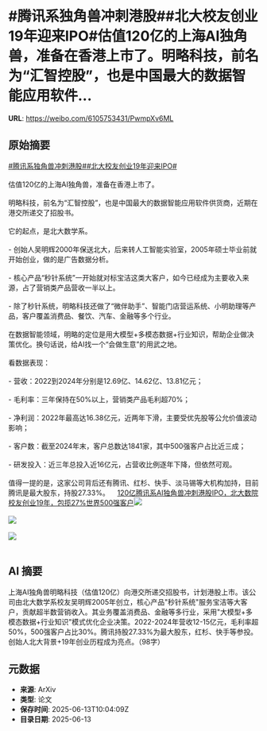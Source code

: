 # #腾讯系独角兽冲刺港股##北大校友创业19年迎来IPO#估值120亿的上海AI独角兽，准备在香港上市了。明略科技，前名为“汇智控股”，也是中国最大的数据智能应用软件...

**URL**: https://weibo.com/6105753431/PwmpXv6ML

## 原始摘要

<a href="https://m.weibo.cn/search?containerid=231522type%3D1%26t%3D10%26q%3D%23%E8%85%BE%E8%AE%AF%E7%B3%BB%E7%8B%AC%E8%A7%92%E5%85%BD%E5%86%B2%E5%88%BA%E6%B8%AF%E8%82%A1%23&amp;extparam=%23%E8%85%BE%E8%AE%AF%E7%B3%BB%E7%8B%AC%E8%A7%92%E5%85%BD%E5%86%B2%E5%88%BA%E6%B8%AF%E8%82%A1%23" data-hide=""><span class="surl-text">#腾讯系独角兽冲刺港股#</span></a><a href="https://m.weibo.cn/search?containerid=231522type%3D1%26t%3D10%26q%3D%23%E5%8C%97%E5%A4%A7%E6%A0%A1%E5%8F%8B%E5%88%9B%E4%B8%9A19%E5%B9%B4%E8%BF%8E%E6%9D%A5IPO%23&amp;extparam=%23%E5%8C%97%E5%A4%A7%E6%A0%A1%E5%8F%8B%E5%88%9B%E4%B8%9A19%E5%B9%B4%E8%BF%8E%E6%9D%A5IPO%23" data-hide=""><span class="surl-text">#北大校友创业19年迎来IPO#</span></a><br><br>估值120亿的上海AI独角兽，准备在香港上市了。<br><br>明略科技，前名为“汇智控股”，也是中国最大的数据智能应用软件供货商，近期在港交所递交了招股书。<br><br>它的起点，是北大数学系。<br><br>- 创始人吴明辉2000年保送北大，后来转人工智能实验室，2005年硕士毕业前就开始创业，做的是广告数据分析。<br>    <br>- 核心产品“秒针系统”一开始就对标宝洁这类大客户，如今已经成为主要收入来源，占了营销类产品营收一半以上。<br>    <br>- 除了秒针系统，明略科技还做了“微伴助手”、智能门店营运系统、小明助理等产品，客户覆盖消费品、餐饮、汽车、金融等多个行业。<br><br>在数据智能领域，明略的定位是用大模型+多模态数据+行业知识，帮助企业做决策优化。换句话说，给AI找一个“会做生意”的用武之地。<br><br>看数据表现：<br><br>- 营收：2022到2024年分别是12.69亿、14.62亿、13.81亿元；<br>    <br>- 毛利率：三年保持在50%以上，营销类产品毛利超70%；<br>    <br>- 净利润：2022年最高达16.38亿元，近两年下滑，主要受优先股等公允价值波动影响；<br>    <br>- 客户数：截至2024年末，客户总数达1841家，其中500强客户占比近三成；<br>    <br>- 研发投入：近三年总投入近16亿元，占营收比例逐年下降，但依然可观。<br>    <br>值得一提的是，这家公司背后还有腾讯、红杉、快手、淡马锡等大机构加持，目前腾讯是最大股东，持股27.33%。<a href="https://weibo.cn/sinaurl?u=https%3A%2F%2Fmp.weixin.qq.com%2Fs%2FeVP6XA-SBgPdAoxsH8e-hw" data-hide=""><span class="url-icon"><img style="width: 1rem;height: 1rem" src="https://h5.sinaimg.cn/upload/2015/09/25/3/timeline_card_small_web_default.png" referrerpolicy="no-referrer"></span><span class="surl-text">120亿腾讯系AI独角兽冲刺港股IPO，北大数院校友创业19年，包揽27%世界500强客户</span></a><img style="" src="https://tvax1.sinaimg.cn/large/006Fd7o3gy1i2dtrnp2obj30rd0fbgrj.jpg" referrerpolicy="no-referrer"><br><br><img style="" src="https://tvax3.sinaimg.cn/large/006Fd7o3gy1i2dtrp2tqqj30qf0gsacz.jpg" referrerpolicy="no-referrer"><br><br><img style="" src="https://tvax4.sinaimg.cn/large/006Fd7o3gy1i2dtrtyiiej30pz0izgu8.jpg" referrerpolicy="no-referrer"><br><br>

## AI 摘要

上海AI独角兽明略科技（估值120亿）向港交所递交招股书，计划港股上市。该公司由北大数学系校友吴明辉2005年创立，核心产品"秒针系统"服务宝洁等大客户，贡献超半数营销收入。其业务覆盖消费品、金融等多行业，采用"大模型+多模态数据+行业知识"模式优化企业决策。2022-2024年营收12-15亿元，毛利率超50%，500强客户占比30%。腾讯持股27.33%为最大股东，红杉、快手等参投。创始人北大背景+19年创业历程成为亮点。（98字）

## 元数据

- **来源**: ArXiv
- **类型**: 论文
- **保存时间**: 2025-06-13T10:04:09Z
- **目录日期**: 2025-06-13
